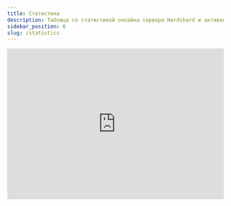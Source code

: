 ```yaml
---
title: Статистика
description: Таблица со статистикой онлайна сервера Hardshard и активности игроков.
sidebar_position: 6
slug: /statistics
---
```


<iframe src="https://monitoring.mineserv.top/?id=2497&color=00bd6e&params=online&bordered" width="100%" height="350px" frameborder="0"></iframe>